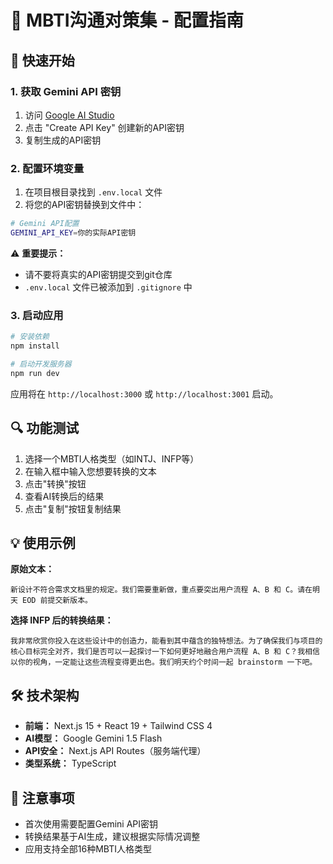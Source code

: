 # 🔧 MBTI沟通对策集 - 配置指南

## 🚀 快速开始

### 1. 获取 Gemini API 密钥

1. 访问 [Google AI Studio](https://makersuite.google.com/app/apikey)
2. 点击 "Create API Key" 创建新的API密钥
3. 复制生成的API密钥

### 2. 配置环境变量

1. 在项目根目录找到 `.env.local` 文件
2. 将您的API密钥替换到文件中：

```bash
# Gemini API配置  
GEMINI_API_KEY=你的实际API密钥
```

⚠️ **重要提示：**
- 请不要将真实的API密钥提交到git仓库
- `.env.local` 文件已被添加到 `.gitignore` 中

### 3. 启动应用

```bash
# 安装依赖
npm install

# 启动开发服务器
npm run dev
```

应用将在 `http://localhost:3000` 或 `http://localhost:3001` 启动。

## 🔍 功能测试

1. 选择一个MBTI人格类型（如INTJ、INFP等）
2. 在输入框中输入您想要转换的文本
3. 点击"转换"按钮
4. 查看AI转换后的结果
5. 点击"复制"按钮复制结果

## 💡 使用示例

**原始文本：**
```
新设计不符合需求文档里的规定。我们需要重新做，重点要突出用户流程 A、B 和 C。请在明天 EOD 前提交新版本。
```

**选择 INFP 后的转换结果：**
```
我非常欣赏你投入在这些设计中的创造力，能看到其中蕴含的独特想法。为了确保我们与项目的核心目标完全对齐，我们是否可以一起探讨一下如何更好地融合用户流程 A、B 和 C？我相信以你的视角，一定能让这些流程变得更出色。我们明天约个时间一起 brainstorm 一下吧。
```

## 🛠️ 技术架构

- **前端：** Next.js 15 + React 19 + Tailwind CSS 4
- **AI模型：** Google Gemini 1.5 Flash
- **API安全：** Next.js API Routes（服务端代理）
- **类型系统：** TypeScript

## 📝 注意事项

- 首次使用需要配置Gemini API密钥
- 转换结果基于AI生成，建议根据实际情况调整
- 应用支持全部16种MBTI人格类型